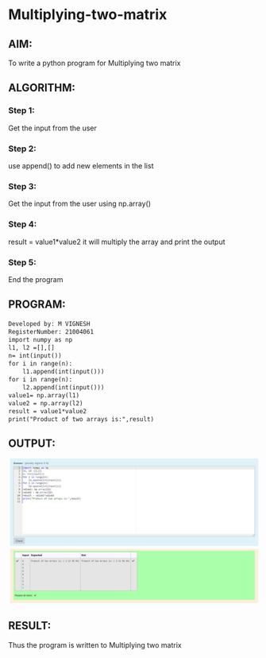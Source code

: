 # Multiplying-two-matrix

## AIM:
To write a python program for Multiplying two matrix

## ALGORITHM:

### Step 1:
Get the input from the user
### Step 2:
use append() to add new elements in the list
### Step 3:
Get the input from the user using np.array()
### Step 4:
result = value1*value2 it will multiply the array and print the output
### Step 5:
End the program

## PROGRAM: 
~~~
Developed by: M VIGNESH
RegisterNumber: 21004061
import numpy as np
l1, l2 =[],[]
n= int(input())
for i in range(n):
    l1.append(int(input()))
for i in range(n):
    l2.append(int(input()))
value1= np.array(l1)
value2 = np.array(l2)
result = value1*value2
print("Product of two arrays is:",result)
~~~

## OUTPUT:
![ee](exp13.png)

## RESULT:
Thus the program is written to Multiplying two matrix

